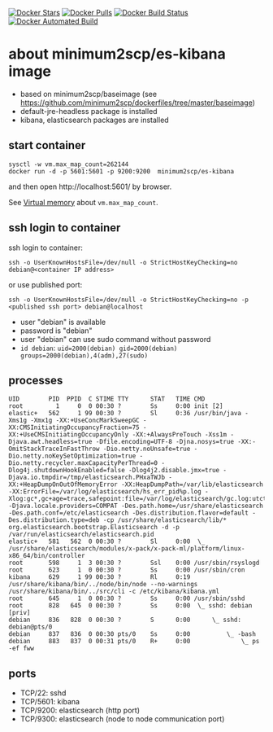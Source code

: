 [![Docker Stars](https://img.shields.io/docker/stars/minimum2scp/es-kibana.svg)]()
[![Docker Pulls](https://img.shields.io/docker/pulls/minimum2scp/es-kibana.svg)]()
[![Docker Build Status](https://img.shields.io/docker/build/minimum2scp/es-kibana.svg)]()
[![Docker Automated Build](https://img.shields.io/docker/automated/minimum2scp/es-kibana.svg)]()

# about minimum2scp/es-kibana image

 * based on minimum2scp/baseimage (see https://github.com/minimum2scp/dockerfiles/tree/master/baseimage)
 * default-jre-headless package is installed
 * kibana, elasticsearch packages are installed

## start container

```
sysctl -w vm.max_map_count=262144
docker run -d -p 5601:5601 -p 9200:9200  minimum2scp/es-kibana
```

and then open http://localhost:5601/ by browser.

See [Virtual memory](https://www.elastic.co/guide/en/elasticsearch/reference/current/vm-max-map-count.html) about `vm.max_map_count`.

## ssh login to container

ssh login to container:

```
ssh -o UserKnownHostsFile=/dev/null -o StrictHostKeyChecking=no debian@<container IP address>
```

or use published port:

```
ssh -o UserKnownHostsFile=/dev/null -o StrictHostKeyChecking=no -p <published ssh port> debian@localhost
```

 * user "debian" is available
 * password is "debian"
 * user "debian" can use sudo command without password
 * `id debian`: `uid=2000(debian) gid=2000(debian) groups=2000(debian),4(adm),27(sudo)`

## processes

```console
UID        PID  PPID  C STIME TTY      STAT   TIME CMD
root         1     0  0 00:30 ?        Ss     0:00 init [2]
elastic+   562     1 99 00:30 ?        Sl     0:36 /usr/bin/java -Xms1g -Xmx1g -XX:+UseConcMarkSweepGC -XX:CMSInitiatingOccupancyFraction=75 -XX:+UseCMSInitiatingOccupancyOnly -XX:+AlwaysPreTouch -Xss1m -Djava.awt.headless=true -Dfile.encoding=UTF-8 -Djna.nosys=true -XX:-OmitStackTraceInFastThrow -Dio.netty.noUnsafe=true -Dio.netty.noKeySetOptimization=true -Dio.netty.recycler.maxCapacityPerThread=0 -Dlog4j.shutdownHookEnabled=false -Dlog4j2.disable.jmx=true -Djava.io.tmpdir=/tmp/elasticsearch.PHxaTWJb -XX:+HeapDumpOnOutOfMemoryError -XX:HeapDumpPath=/var/lib/elasticsearch -XX:ErrorFile=/var/log/elasticsearch/hs_err_pid%p.log -Xlog:gc*,gc+age=trace,safepoint:file=/var/log/elasticsearch/gc.log:utctime,pid,tags:filecount=32,filesize=64m -Djava.locale.providers=COMPAT -Des.path.home=/usr/share/elasticsearch -Des.path.conf=/etc/elasticsearch -Des.distribution.flavor=default -Des.distribution.type=deb -cp /usr/share/elasticsearch/lib/* org.elasticsearch.bootstrap.Elasticsearch -d -p /var/run/elasticsearch/elasticsearch.pid
elastic+   581   562  0 00:30 ?        Sl     0:00  \_ /usr/share/elasticsearch/modules/x-pack/x-pack-ml/platform/linux-x86_64/bin/controller
root       598     1  3 00:30 ?        Ssl    0:00 /usr/sbin/rsyslogd
root       623     1  0 00:30 ?        Ss     0:00 /usr/sbin/cron
kibana     629     1 99 00:30 ?        Rl     0:19 /usr/share/kibana/bin/../node/bin/node --no-warnings /usr/share/kibana/bin/../src/cli -c /etc/kibana/kibana.yml
root       645     1  0 00:30 ?        Ss     0:00 /usr/sbin/sshd
root       828   645  0 00:30 ?        Ss     0:00  \_ sshd: debian [priv]
debian     836   828  0 00:30 ?        S      0:00      \_ sshd: debian@pts/0
debian     837   836  0 00:30 pts/0    Ss     0:00          \_ -bash
debian     883   837  0 00:31 pts/0    R+     0:00              \_ ps -ef fww
```

## ports

 * TCP/22: sshd
 * TCP/5601: kibana
 * TCP/9200: elasticsearch (http port)
 * TCP/9300: elasticsearch (node to node communication port)

